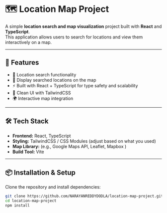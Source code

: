 # 🗺️ Location Map Project

A simple **location search and map visualization** project built with **React** and **TypeScript**.  
This application allows users to search for locations and view them interactively on a map.

---

## 🚀 Features
- 🔎 Location search functionality  
- 📍 Display searched locations on the map  
- ⚡ Built with React + TypeScript for type safety and scalability  
- 🎨 Clean UI with TailwindCSS 
- 🌍 Interactive map integration  

---

## 🛠️ Tech Stack
- **Frontend:** React, TypeScript  
- **Styling:** TailwindCSS / CSS Modules (adjust based on what you used)  
- **Map Library:** (e.g., Google Maps API, Leaflet, Mapbox )  
- **Build Tool:** Vite 

---

## 📦 Installation & Setup

Clone the repository and install dependencies:

```bash
git clone https://github.com/NARAYANREDDYDODLA/location-map-project.git
cd location-map-project
npm install
